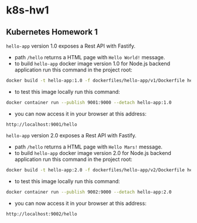 # k8s-hw1
## Kubernetes Homework 1

`hello-app` version 1.0 exposes a Rest API with Fastify.
- path `/hello` returns a HTML page with `Hello World!` message.
- to build `hello-app` docker image version 1.0 for Node.js backend application run this command in the project root:
```bash
docker build -t hello-app:1.0 -f dockerfiles/hello-app/v1/Dockerfile hello-app/
```
- to test this image locally run this command:
```bash
docker container run --publish 9001:9000 --detach hello-app:1.0
```
- you can now access it in your browser at this address:
```
http://localhost:9001/hello
```

`hello-app` version 2.0 exposes a Rest API with Fastify.
- path `/hello` returns a HTML page with `Hello Mars!` message.
- to build `hello-app` docker image version 2.0 for Node.js backend application run this command in the project root:
```bash
docker build -t hello-app:2.0 -f dockerfiles/hello-app/v2/Dockerfile hello-app/
```
- to test this image locally run this command:
```bash
docker container run --publish 9002:9000 --detach hello-app:2.0
```
- you can now access it in your browser at this address:
```
http://localhost:9002/hello
```
